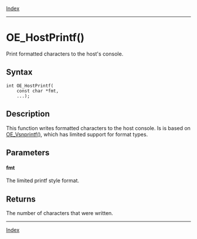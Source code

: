 [Index](index.md)

---
# OE_HostPrintf()

Print formatted characters to the host's console.

## Syntax

    int OE_HostPrintf(
        const char *fmt,
        ...);
## Description 

This function writes formatted characters to the host console. Is is based on [OE_Vsnprintf()](enclave_8h_a6b091c1631b6fcd1826c4e7eaac12f0a_1a6b091c1631b6fcd1826c4e7eaac12f0a), which has limited support for format types.



## Parameters

#### fmt

The limited printf style format.

## Returns

The number of characters that were written.

---
[Index](index.md)


